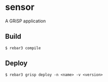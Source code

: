 sensor
=====

A GRiSP application

Build
-----

    $ rebar3 compile

Deploy
------

    $ rebar3 grisp deploy -n <name> -v <version>
